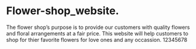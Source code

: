 # Flower-shop_website.
The flower shop’s purpose is to provide our customers with quality flowers and floral arrangements at a fair price.
This website will help customers to shop for thier favorite flowers for love ones and any occassion.
12345678
